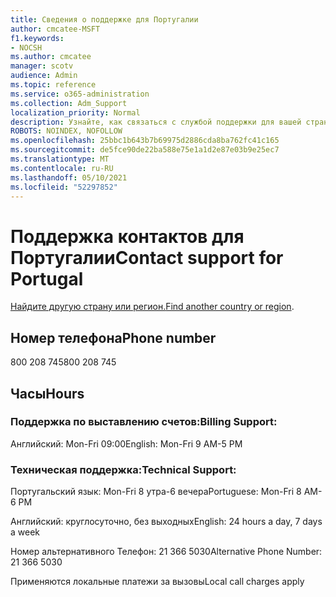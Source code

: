 ```yaml
---
title: Сведения о поддержке для Португалии
author: cmcatee-MSFT
f1.keywords:
- NOCSH
ms.author: cmcatee
manager: scotv
audience: Admin
ms.topic: reference
ms.service: o365-administration
ms.collection: Adm_Support
localization_priority: Normal
description: Узнайте, как связаться с службой поддержки для вашей страны или региона.
ROBOTS: NOINDEX, NOFOLLOW
ms.openlocfilehash: 25bbc1b643b7b69975d2886cda8ba762fc41c165
ms.sourcegitcommit: de5fce90de22ba588e75e1a1d2e87e03b9e25ec7
ms.translationtype: MT
ms.contentlocale: ru-RU
ms.lasthandoff: 05/10/2021
ms.locfileid: "52297852"
---
```

# <a name="contact-support-for-portugal"></a><span data-ttu-id="24bab-103">Поддержка контактов для Португалии</span><span class="sxs-lookup"><span data-stu-id="24bab-103">Contact support for Portugal</span></span>

<span data-ttu-id="24bab-104">[Найдите другую страну или регион.](../../business-video/get-help-support.md)</span><span class="sxs-lookup"><span data-stu-id="24bab-104">[Find another country or region](../../business-video/get-help-support.md).</span></span>

## <a name="phone-number"></a><span data-ttu-id="24bab-105">Номер телефона</span><span class="sxs-lookup"><span data-stu-id="24bab-105">Phone number</span></span>
<span data-ttu-id="24bab-106">800 208 745</span><span class="sxs-lookup"><span data-stu-id="24bab-106">800 208 745</span></span>

## <a name="hours"></a><span data-ttu-id="24bab-107">Часы</span><span class="sxs-lookup"><span data-stu-id="24bab-107">Hours</span></span>
### <a name="billing-support"></a><span data-ttu-id="24bab-108">Поддержка по выставлению счетов:</span><span class="sxs-lookup"><span data-stu-id="24bab-108">Billing Support:</span></span>

<span data-ttu-id="24bab-109">Английский: Mon-Fri 09:00</span><span class="sxs-lookup"><span data-stu-id="24bab-109">English: Mon-Fri 9 AM-5 PM</span></span>

### <a name="technical-support"></a><span data-ttu-id="24bab-110">Техническая поддержка:</span><span class="sxs-lookup"><span data-stu-id="24bab-110">Technical Support:</span></span>

<span data-ttu-id="24bab-111">Португальский язык: Mon-Fri 8 утра-6 вечера</span><span class="sxs-lookup"><span data-stu-id="24bab-111">Portuguese: Mon-Fri 8 AM-6 PM</span></span>

<span data-ttu-id="24bab-112">Английский: круглосуточно, без выходных</span><span class="sxs-lookup"><span data-stu-id="24bab-112">English: 24 hours a day, 7 days a week</span></span>

<span data-ttu-id="24bab-113">Номер альтернативного Телефон: 21 366 5030</span><span class="sxs-lookup"><span data-stu-id="24bab-113">Alternative Phone Number: 21 366 5030</span></span>

<span data-ttu-id="24bab-114">Применяются локальные платежи за вызовы</span><span class="sxs-lookup"><span data-stu-id="24bab-114">Local call charges apply</span></span>
